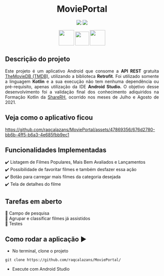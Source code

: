 <h1 align="center">MoviePortal</h1>

<p align="center">
  <img loading="lazy" src="http://img.shields.io/static/v1?label=STATUS&message=EM%20DESENVOLVIMENTO&color=GREEN&style=for-the-badge"/>
  <img loading="lazy" src="https://img.shields.io/static/v1?label=PENDENTE&message=TESTES&color=red&style=for-the-badge"/>  
</p>

<p align="center"> 
  <img height=50px src="https://cdn.jsdelivr.net/gh/devicons/devicon/icons/android/android-original.svg" /> 
  <img height=45px src="https://cdn.jsdelivr.net/gh/devicons/devicon/icons/kotlin/kotlin-original.svg" /> 
  <img height=50px src="https://cdn.jsdelivr.net/gh/devicons/devicon/icons/androidstudio/androidstudio-original.svg" />
</p>

## Descrição do projeto
<p align="justify">Este projeto é um aplicativo Android que consome a <b>API REST</b> gratuita <a href="https://www.themoviedb.org/">TheMovieDB (TMDB)</a>, utilizando a biblioteca <b>Retrofit</b>.
Foi utilizado somente a linguagem <b>Kotlin</b> e a sua execução não tem nenhuma dependência ou pré-requisito, apenas utilização da IDE <b>Android Studio.</b>
O objetivo desse desenvolvimento foi a validação final dos conhecimento adiquiridos na Formação Kotlin da <a href="https://sharepeoplehub.com.br">ShareRH</a>, ocorrido nos meses de Julho e Agosto de 2021.</p>

## Veja como o aplicativo ficou  
https://github.com/raqcalazans/MoviePortal/assets/47869356/676d2780-bb6b-4ff5-b6a3-4e685fbb9ec1

## Funcionalidades Implementadas
:heavy_check_mark: Listagem de Filmes Populares, Mais Bem Avaliados e Lançamentos  
:heavy_check_mark: Possibilidade de favoritar filmes e também desfazer essa ação  
:heavy_check_mark: Botão para carregar mais filmes da categoria desejada  
:heavy_check_mark: Tela de detalhes do filme

## Tarefas em aberto
:memo: Campo de pesquisa  
:memo: Agrupar e classificar filmes já assistidos  
:memo: Testes

## Como rodar a aplicação :arrow_forward:
* No terminal, clone o projeto
```
git clone https://github.com/raqcalazans/MoviePortal/
``` 
* Execute com Android Studio
